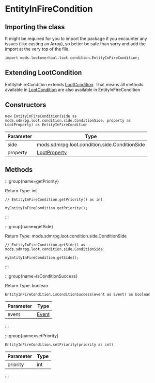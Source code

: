 # EntityInFireCondition

## Importing the class

It might be required for you to import the package if you encounter any issues (like casting an Array), so better be safe than sorry and add the import at the very top of the file.
```zenscript
import mods.lootoverhaul.loot.condition.EntityInFireCondition;
```


## Extending LootCondition

EntityInFireCondition extends [LootCondition](/mods/lootoverhaul/loot/condition/basic/LootCondition). That means all methods available in [LootCondition](/mods/lootoverhaul/loot/condition/basic/LootCondition) are also available in EntityInFireCondition

## Constructors


```zenscript
new EntityInFireCondition(side as mods.sdmrpg.loot.condition.side.ConditionSide, property as LootProperty) as EntityInFireCondition
```
| Parameter |                         Type                         |
|-----------|------------------------------------------------------|
| side      | mods.sdmrpg.loot.condition.side.ConditionSide        |
| property  | [LootProperty](/mods/lootoverhaul/loot/LootProperty) |



## Methods

:::group{name=getPriority}

Return Type: int

```zenscript
// EntityInFireCondition.getPriority() as int

myEntityInFireCondition.getPriority();
```

:::

:::group{name=getSide}

Return Type: mods.sdmrpg.loot.condition.side.ConditionSide

```zenscript
// EntityInFireCondition.getSide() as mods.sdmrpg.loot.condition.side.ConditionSide

myEntityInFireCondition.getSide();
```

:::

:::group{name=isConditionSuccess}

Return Type: boolean

```zenscript
EntityInFireCondition.isConditionSuccess(event as Event) as boolean
```

| Parameter |              Type               |
|-----------|---------------------------------|
| event     | [Event](/forge/api/event/Event) |


:::

:::group{name=setPriority}

```zenscript
EntityInFireCondition.setPriority(priority as int)
```

| Parameter | Type |
|-----------|------|
| priority  | int  |


:::


